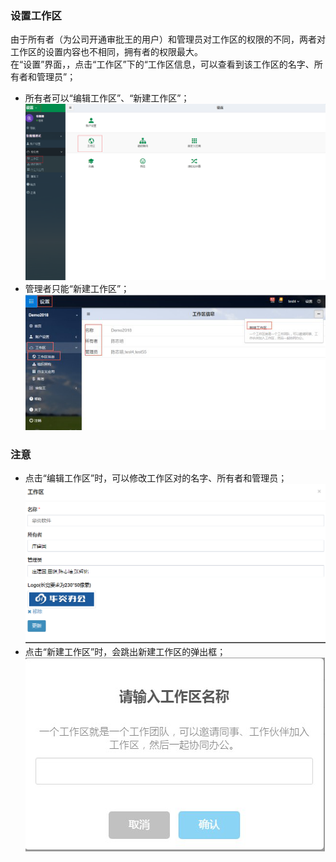 ### 设置工作区
由于所有者（为公司开通审批王的用户）和管理员对工作区的权限的不同，两者对工作区的设置内容也不相同，拥有者的权限最大。<br>
在“设置”界面，，点击“工作区”下的“工作区信息，可以查看到该工作区的名字、所有者和管理员”；
- 所有者可以“编辑工作区”、“新建工作区”；
![](images/工作区1.png)
- 管理者只能“新建工作区”；
![](images/工作区2.png)
### 注意
- 点击“编辑工作区”时，可以修改工作区对的名字、所有者和管理员；
![](images/工作区3.png)
- 点击“新建工作区”时，会跳出新建工作区的弹出框；
![](images/工作区4.png)

